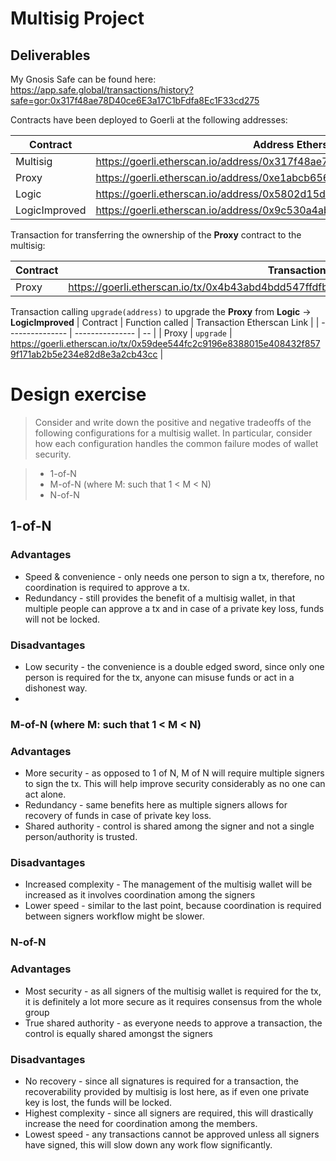 # Multisig Project

## Deliverables

My Gnosis Safe can be found here: https://app.safe.global/transactions/history?safe=gor:0x317f48ae78D40ce6E3a17C1bFdfa8Ec1F33cd275

Contracts have been deployed to Goerli at the following addresses:

| Contract      | Address Etherscan Link                                                         | Transaction Etherscan Link                                                                        |
| ------------- | ------------------------------------------------------------------------------ | ------------------------------------------------------------------------------------------------- |
| Multisig      | https://goerli.etherscan.io/address/0x317f48ae78D40ce6E3a17C1bFdfa8Ec1F33cd275 | https://goerli.etherscan.io/tx/0x29299b40f307a63e5ee4c07b3b75ae9164e643904388e27aac226e1b47240469 |
| Proxy         | https://goerli.etherscan.io/address/0xe1abcb6565169d7ed8c989427a25383177a88631 | https://goerli.etherscan.io/tx/0x3c4394ec9a318fad3853e72d2a48101814dd8346ea1e3f39db27564fcbac85b5 |
| Logic         | https://goerli.etherscan.io/address/0x5802d15dea72eded84b78914f5d7a1d27da5ae34 | https://goerli.etherscan.io/tx/0xed5cd9ffe56d2789c28a9ad31906f144a1c2848cfeb7972351bf765eb3d48421 |
| LogicImproved | https://goerli.etherscan.io/address/0x9c530a4ab67b7d09b65a8b350c8451828af3e998 | https://goerli.etherscan.io/tx/0x1b381d0df7bd0a7b62ac0718e6e7a3c318594fda6e9a54e82b0ecec2ac3e70a1 |

Transaction for transferring the ownership of the **Proxy** contract to the multisig:

| Contract | Transaction Etherscan Link                                                                        |
| -------- | ------------------------------------------------------------------------------------------------- |
| Proxy    | https://goerli.etherscan.io/tx/0x4b43abd4bdd547ffdfbb3425fdc1d5759166cf5cbd9a8547c6f5cdc961be7ae8 |

Transaction calling `upgrade(address)` to upgrade the **Proxy** from **Logic** -> **LogicImproved**
| Contract | Function called | Transaction Etherscan Link |
| --------------- | --------------- | -- |
| Proxy | `upgrade` | https://goerli.etherscan.io/tx/0x59dee544fc2c9196e8388015e408432f8579f171ab2b5e234e82d8e3a2cb43cc |

# Design exercise

> Consider and write down the positive and negative tradeoffs of the following configurations for a multisig wallet. In particular, consider how each configuration handles the common failure modes of wallet security.

> - 1-of-N
> - M-of-N (where M: such that 1 < M < N)
> - N-of-N

## 1-of-N

### Advantages

- Speed & convenience - only needs one person to sign a tx, therefore, no coordination is required to approve a tx.
- Redundancy - still provides the benefit of a multisig wallet, in that multiple people can approve a tx and in case of a private key loss, funds will not be locked.

### Disadvantages

- Low security - the convenience is a double edged sword, since only one person is required for the tx, anyone can misuse funds or act in a dishonest way.
-

### M-of-N (where M: such that 1 < M < N)

### Advantages

- More security - as opposed to 1 of N, M of N will require multiple signers to sign the tx. This will help improve security considerably as no one can act alone.
- Redundancy - same benefits here as multiple signers allows for recovery of funds in case of private key loss.
- Shared authority - control is shared among the signer and not a single person/authority is trusted.

### Disadvantages

- Increased complexity - The management of the multisig wallet will be increased as it involves coordination among the signers
- Lower speed - similar to the last point, because coordination is required between signers workflow might be slower.

### N-of-N

### Advantages

- Most security - as all signers of the multisig wallet is required for the tx, it is definitely a lot more secure as it requires consensus from the whole group
- True shared authority - as everyone needs to approve a transaction, the control is equally shared amongst the signers

### Disadvantages

- No recovery - since all signatures is required for a transaction, the recoverability provided by multisig is lost here, as if even one private key is lost, the funds will be locked.
- Highest complexity - since all signers are required, this will drastically increase the need for coordination among the members.
- Lowest speed - any transactions cannot be approved unless all signers have signed, this will slow down any work flow significantly.
